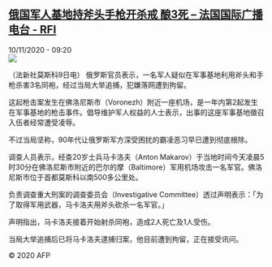 <!--1605002039000-->
[俄国军人基地持斧头手枪开杀戒  酿3死 – 法国国际广播电台 - RFI](http://www.rfi.fr//cn/contenu/20201110-%E4%BF%84%E5%9B%BD%E5%86%9B%E4%BA%BA%E5%9F%BA%E5%9C%B0%E6%8C%81%E6%96%A7%E5%A4%B4%E6%89%8B%E6%9E%AA%E5%BC%80%E6%9D%80%E6%88%92-%E9%85%BF3%E6%AD%BB)
------

<div>10/11/2020 - 09:20</div><img src="https://s.rfi.fr/media/display/8529cdb6-2330-11eb-bffa-005056a98db9/w:310/p:16x9/int0015b.201110162004.jpg"><div class="t-content__body u-clearfix"><p>（法新社莫斯科9日电）    俄罗斯官员表示，一名军人疑似在军事基地利用斧头和手枪杀害3名同袍，经过当局大举追捕，犯嫌落网遭到拘留。</p><p>    这起枪击案发生在佛洛尼斯市（Voronezh）附近一座机场，是一年内第2起发生在军事基地的枪击事件。倡导维护军人权益的人士表示，出事的这座军事基地徵召入伍者经常遭受凌辱。</p><p>    不过当局坚称，90年代让俄罗斯军方深受困扰的霸凌恶习早已遭到彻底根除。</p><p>    调查人员表示，经查20岁士兵马卡洛夫（Anton Makarov）于当地时间今天凌晨5时30分在佛洛尼斯市附近的巴尔的摩（Baltimore）军用机场攻击一名军官。佛洛尼斯市位于首都莫斯科以南500多公里处。</p><p>    负责调查重大刑案的调查委员会（Investigative Committee）透过声明表示：「为了取得军用武器，马卡洛夫用斧头砍杀一名军官。」</p><p>    声明指出，马卡洛夫接着开始射杀同袍，造成2人死亡及1人受伤。</p><p>    当局大举追捕后已将马卡洛夫逮捕归案，他目前遭到拘留，正在接受讯问。</p><p class="t-copyright">© 2020 AFP</p>        </div>
